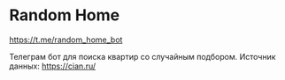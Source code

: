 # Random Home

https://t.me/random_home_bot

Телеграм бот для поиска квартир со случайным подбором.
Источник данных: https://cian.ru/
